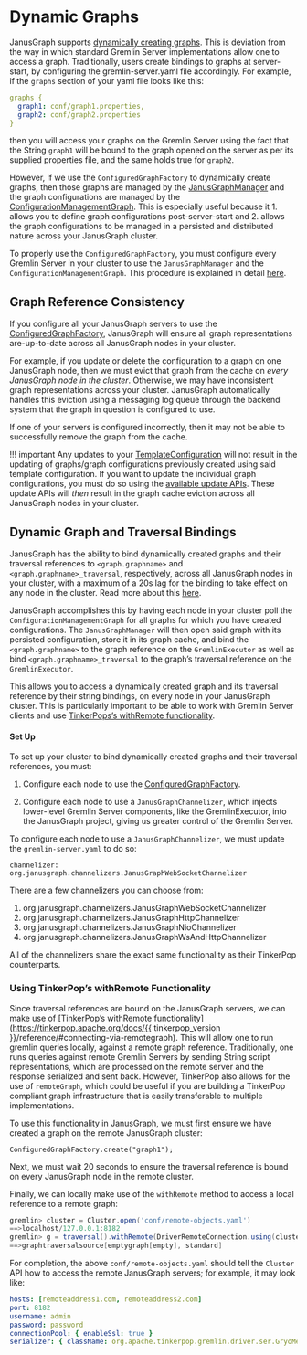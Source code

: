 # Dynamic Graphs

JanusGraph supports [dynamically creating graphs](configured-graph-factory.md#configuredgraphfactory). This is
deviation from the way in which standard Gremlin Server implementations
allow one to access a graph. Traditionally, users create bindings to
graphs at server-start, by configuring the gremlin-server.yaml file
accordingly. For example, if the `graphs` section of your yaml file
looks like this:
```yaml
graphs {
  graph1: conf/graph1.properties,
  graph2: conf/graph2.properties
}
```

then you will access your graphs on the Gremlin Server using the fact
that the String `graph1` will be bound to the graph opened on the server
as per its supplied properties file, and the same holds true for
`graph2`.

However, if we use the `ConfiguredGraphFactory` to dynamically create
graphs, then those graphs are managed by the
[JanusGraphManager](configured-graph-factory.md#janusgraphmanager) and
the graph configurations are managed by the
[ConfigurationManagementGraph](configured-graph-factory.md#configurationmanagementgraph).
This is especially useful because it 1. allows you to define graph
configurations post-server-start and 2. allows the graph configurations
to be managed in a persisted and distributed nature across your
JanusGraph cluster.

To properly use the `ConfiguredGraphFactory`, you must configure every
Gremlin Server in your cluster to use the `JanusGraphManager` and the
`ConfigurationManagementGraph`. This procedure is explained in detail
[here](configured-graph-factory.md#configuring-janusgraph-server-for-configuredgraphfactory).

## Graph Reference Consistency

If you configure all your JanusGraph servers to use the
[ConfiguredGraphFactory](configured-graph-factory.md#configuring-janusgraph-server-for-configuredgraphfactory),
JanusGraph will ensure all graph representations are-up-to-date across
all JanusGraph nodes in your cluster.

For example, if you update or delete the configuration to a graph on one
JanusGraph node, then we must evict that graph from the cache on *every
JanusGraph node in the cluster*. Otherwise, we may have inconsistent
graph representations across your cluster. JanusGraph automatically
handles this eviction using a messaging log queue through the backend
system that the graph in question is configured to use.

If one of your servers is configured incorrectly, then it may not be
able to successfully remove the graph from the cache.

!!! important
    Any updates to your
    [TemplateConfiguration](configured-graph-factory.md#template-configuration)
    will not result in the updating of graphs/graph configurations
    previously created using said template configuration. If you want to
    update the individual graph configurations, you must do so using the
    [available update
    APIs](configured-graph-factory.md#updating-configurations). These
    update APIs will *then* result in the graph cache eviction across all
    JanusGraph nodes in your cluster.

## Dynamic Graph and Traversal Bindings

JanusGraph has the ability to bind dynamically created graphs and their
traversal references to `<graph.graphname>` and
`<graph.graphname>_traversal`, respectively, across all JanusGraph nodes
in your cluster, with a maximum of a 20s lag for the binding to take
effect on any node in the cluster. Read more about this
[here](configured-graph-factory.md#graph-and-traversal-bindings).

JanusGraph accomplishes this by having each node in your cluster poll
the `ConfigurationManagementGraph` for all graphs for which you have
created configurations. The `JanusGraphManager` will then open said
graph with its persisted configuration, store it in its graph cache, and
bind the `<graph.graphname>` to the graph reference on the
`GremlinExecutor` as well as bind `<graph.graphname>_traversal` to the
graph’s traversal reference on the `GremlinExecutor`.

This allows you to access a dynamically created graph and its traversal
reference by their string bindings, on every node in your JanusGraph
cluster. This is particularly important to be able to work with Gremlin
Server clients and use [TinkerPops’s withRemote functionality](#using-tinkerpops-withremote-functionality).

#### Set Up

To set up your cluster to bind dynamically created graphs and their
traversal references, you must:

1.  Configure each node to use the
    [ConfiguredGraphFactory](configured-graph-factory.md#configuring-JanusGraph-server-for-configuredgraphfactory).

2.  Configure each node to use a `JanusGraphChannelizer`, which injects
    lower-level Gremlin Server components, like the GremlinExecutor,
    into the JanusGraph project, giving us greater control of the
    Gremlin Server.

To configure each node to use a `JanusGraphChannelizer`, we must update
the `gremlin-server.yaml` to do so:

    channelizer: org.janusgraph.channelizers.JanusGraphWebSocketChannelizer

There are a few channelizers you can choose from:

1.  org.janusgraph.channelizers.JanusGraphWebSocketChannelizer
2.  org.janusgraph.channelizers.JanusGraphHttpChannelizer
3.  org.janusgraph.channelizers.JanusGraphNioChannelizer
4.  org.janusgraph.channelizers.JanusGraphWsAndHttpChannelizer

All of the channelizers share the exact same functionality as their
TinkerPop counterparts.

### Using TinkerPop’s withRemote Functionality

Since traversal references are bound on the JanusGraph servers, we can
make use of [TinkerPop’s withRemote
functionality](https://tinkerpop.apache.org/docs/{{ tinkerpop_version }}/reference/#connecting-via-remotegraph).
This will allow one to run gremlin queries locally, against a remote
graph reference. Traditionally, one runs queries against remote Gremlin
Servers by sending String script representations, which are processed on
the remote server and the response serialized and sent back. However,
TinkerPop also allows for the use of `remoteGraph`, which could be
useful if you are building a TinkerPop compliant graph infrastructure
that is easily transferable to multiple implementations.

To use this functionality in JanusGraph, we must first ensure we have
created a graph on the remote JanusGraph cluster:

``` ConfiguredGraphFactory.create("graph1"); ```

Next, we must wait 20 seconds to ensure the traversal reference is bound
on every JanusGraph node in the remote cluster.

Finally, we can locally make use of the `withRemote` method to access a
local reference to a remote graph:
```groovy
gremlin> cluster = Cluster.open('conf/remote-objects.yaml')
==>localhost/127.0.0.1:8182
gremlin> g = traversal().withRemote(DriverRemoteConnection.using(cluster, "graph1_traversal"))
==>graphtraversalsource[emptygraph[empty], standard]
```

For completion, the above `conf/remote-objects.yaml` should tell the
`Cluster` API how to access the remote JanusGraph servers; for example,
it may look like:
```yaml
hosts: [remoteaddress1.com, remoteaddress2.com]
port: 8182
username: admin
password: password
connectionPool: { enableSsl: true }
serializer: { className: org.apache.tinkerpop.gremlin.driver.ser.GryoMessageSerializerV3d0, config: { ioRegistries: [org.janusgraph.graphdb.tinkerpop.JanusGraphIoRegistry] }}
```
